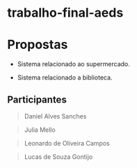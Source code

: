 # trabalho-final-aeds

# Propostas

- Sistema relacionado ao supermercado.

- Sistema relacionado a biblioteca.

## Participantes

> Daniel Alves Sanches

> Julia Mello

> Leonardo de Oliveira Campos

> Lucas de Souza Gontijo

